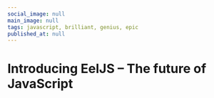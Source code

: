 ```yaml
---
social_image: null
main_image: null
tags: javascript, brilliant, genius, epic
published_at: null
---
```


# Introducing EelJS – The future of JavaScript

